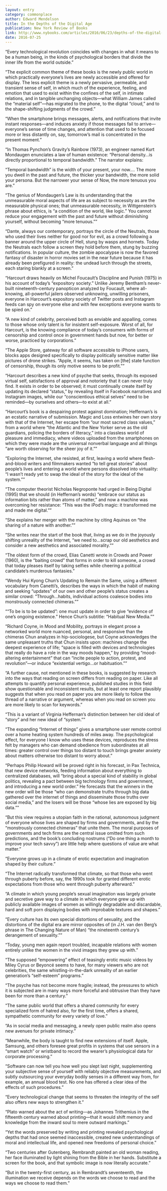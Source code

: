 ```yaml
---
layout: entry
category: commonplace
author: Edward Mendelson
title: In the Depths of the Digital Age
publication: New York Review of Books
link: http://www.nybooks.com/articles/2016/06/23/depths-of-the-digital-age/
date: 2016-07-25
---
```


“Every technological revolution coincides with changes in what it means to be a human being, in the kinds of psychological borders that divide the inner life from the world outside.”

“The explicit common theme of these books is the newly public world in which practically everyone’s lives are newly accessible and offered for display. The less explicit theme is a newly pervasive, permeable, and transient sense of self, in which much of the experience, feeling, and emotion that used to exist within the confines of the self, in intimate relations, and in tangible unchanging objects—what William James called the “material self”—has migrated to the phone, to the digital “cloud,” and to the shape-shifting judgments of the crowd.”

“When the smartphone brings messages, alerts, and notifications that invite instant responses—and induces anxiety if those messages fail to arrive—everyone’s sense of time changes, and attention that used to be focused more or less distantly on, say, tomorrow’s mail is concentrated in the present moment.”

“In Thomas Pynchon’s Gravity’s Rainbow (1973), an engineer named Kurt Mondaugen enunciates a law of human existence: “Personal density…is directly proportional to temporal bandwidth.” The narrator explains:

“Temporal bandwidth” is the width of your present, your now…. The more you dwell in the past and future, the thicker your bandwidth, the more solid your persona. But the narrower your sense of Now, the more tenuous you are.”

“The genius of Mondaugen’s Law is its understanding that the unmeasurable moral aspects of life are as subject to necessity as are the measurable physical ones; that unmeasurable necessity, in Wittgenstein’s phrase about ethics, is “a condition of the world, like logic.” You cannot reduce your engagement with the past and future without diminishing yourself, without becoming “more tenuous.””

“Dante, always our contemporary, portrays the circle of the Neutrals, those who used their lives neither for good nor for evil, as a crowd following a banner around the upper circle of Hell, stung by wasps and hornets. Today the Neutrals each follow a screen they hold before them, stung by buzzing notifications. In popular culture, the zombie apocalypse is now the favored fantasy of disaster in horror movies set in the near future because it has already been prefigured in reality: the undead lurch through the streets, each staring blankly at a screen.”

“Harcourt draws heavily on Michel Foucault’s Discipline and Punish (1975) in his account of today’s “expository society.” Unlike Jeremy Bentham’s never-built nineteenth-century panopticon analyzed by Foucault, where all-knowing, all-powerful jailers observed unknowing, unwilling prisoners, everyone in Harcourt’s expository society of Twitter posts and Instagram feeds can spy on everyone else and with few exceptions everyone wants to be spied on.”

“A new kind of celebrity, perceived both as enviable and appalling, comes to those whose only talent is for insistent self-exposure. Worst of all, for Harcourt, is the knowing compliance of today’s consumers with forms of censorship and control once in government hands but now, for better or worse, practiced by corporations.”

“The Apple Store, gateway for all software accessible to iPhone users, blocks apps designed specifically to display politically sensitive matter like pictures of drone strikes. “Apple, it seems, has taken on [the] state function of censorship, though its only motive seems to be profit.””

“Harcourt describes a new kind of psyche that seeks, through its exposed virtual self, satisfactions of approval and notoriety that it can never truly find. It exists in order to be observed; it must continually create itself by updating its declared “status,” by revealing itself in Facebook narratives and Instagram images, while our “conscientious ethical selves” need to be reminded—by ourselves and others—to exist at all.”

“Harcourt’s book is a despairing protest against domination; Heffernan’s is an ecstatic narrative of submission. Magic and Loss entwines her own story with that of the Internet, her escape from “our most sacred class values,” from a world where “the Atlantic and the New Yorker serve as the old guardians, policing the borders of literacy,” into a classless world of pleasure and immediacy, where videos uploaded from the smartphones on which they were made are the universal nonverbal language and all things “are worth observing for the sheer joy of it.””

“Exploring the Internet, she resisted, at first, leaving a world where flesh-and-blood writers and filmmakers wanted “to tell great stories” about people’s lives and entering a world where persons dissolved into virtuality: “I wasn’t ready yet to swap the ideal of the story for the ideal of the system.””

“The computer theorist Nicholas Negroponte had urged in Being Digital (1995) that we should (in Heffernan’s words) “embrace our status as information bits rather than atoms of matter,” and now a machine was overcoming her resistance: “This was the iPod’s magic: it transformed me and made me digital.””

“She explains her merger with the machine by citing Aquinas on “the sharing of a nature with another.””

“She writes near the start of the book that, living as we do in the joyously shifting unreality of the Internet, “we need to…scrap our old aesthetics and consider a new aesthetics and associated morality.””

“The oldest form of the crowd, Elias Canetti wrote in Crowds and Power (1960), is the “baiting crowd” that forms in order to kill someone, a crowd that today pleases itself by taking selfies while cheering a political candidate’s murderous fantasies.”

“Wendy Hui Kyong Chun’s Updating to Remain the Same, using a different vocabulary from Canetti’s, describes the ways in which the habit of making and seeking “updates” of our own and other people’s status creates a similar crowd: “Through…habits, individual actions coalesce bodies into monstrously connected chimeras.””

““To be is to be updated”: one must update in order to give “evidence of one’s ongoing existence.” Hence Chun’s subtitle: “Habitual New Media.””

“Richard Coyne, in Mood and Mobility, portrays in elegant prose a networked world more nuanced, personal, and responsive than the chimeras Chun analyzes in hip-sociologese, but Coyne acknowledges the same unpleasant truths that Chun insists upon: machines change the deepest experience of life; “space is filled with devices and technologies that really do have a role in the way moods happen,” by providing “mood-altering entertainment” that can “incite people to action, protest, and revolution”—or induce “existential vertigo…or habituation.””

“A further cause, not mentioned in these books, is suggested by research into the ways that reading on screen differs from reading on paper. Like all attempts to quantify personal experience, published studies in this field show questionable and inconsistent results, but at least one report plausibly suggests that when you read on paper you are more likely to follow the thread of a narrative or argument, whereas when you read on screen you are more likely to scan for keywords.”

“This is a variant of Virginia Heffernan’s distinction between her old ideal of “story” and her new ideal of “system.””

“The expanding “Internet of things” gives a smartphone user remote control over a home heating system hundreds of miles away. The psychological effect, for everyone I know who uses these devices, reproduces the stress felt by managers who can demand obedience from subordinates at all times: greater control over things too distant to touch brings greater anxiety about matters otherwise too distant to worry about.”

“Perhaps Philip Howard will be proved right in his forecast, in Pax Technica, that new device networks, feeding information about everything to centralized databases, will “bring about a special kind of stability in global politics, revealing a pact between big technology firms and government, and introducing a new world order.” He forecasts that the winners in the new order will be those “who can demonstrate truths through big data gathered over the internet of things and disseminate those truths over social media,” and the losers will be those “whose lies are exposed by big data.””

“But this view requires a utopian faith in the rational, autonomous judgment of everyone whose lives are shaped by firms and governments, and by the “monstrously connected chimeras” that unite them. The moral purposes of governments and tech firms are the central issue omitted from such predictions, and the book’s concluding nostrums (“Do one thing a month to improve your tech savvy”) are little help where questions of value are what matter.”

“Everyone grows up in a climate of erotic expectation and imagination shaped by their culture.”

“The Internet radically transformed that climate, so that those who went through puberty before, say, the 1990s took for granted different erotic expectations from those who went through puberty afterward.”

“A climate in which young people’s sexual imagination was largely private and secretive gave way to a climate in which everyone grew up with publicly available images of women as willingly degradable and discardable, hard and soft porn displaying bodies with improbable textures and shapes.”

“Every culture has its own special distortions of sexuality, and the distortions of the digital era are mirror opposites of (in J.H. van den Berg’s phrase in The Changing Nature of Man) “the nineteenth century’s derangement of sexuality.””

“Today, young men again report troubled, incapable relations with women entirely unlike the women in the vivid images they grew up with.”

“The supposed “empowering” effect of teasingly erotic music videos by Miley Cyrus or Beyoncé seems to have, for many viewers who are not celebrities, the same whistling-in-the-dark unreality of an earlier generation’s “self-esteem” programs.”

“The psyche has not become more fragile; instead, the pressures to which it is subjected are in many ways more forceful and obtrusive than they have been for more than a century.”

“The same public world that offers a shared community for every specialized form of hatred also, for the first time, offers a shared, sympathetic community for every variety of love.”

“As in social media and messaging, a newly open public realm also opens new avenues for private intimacy.”

“Meanwhile, the body is taught to find new extensions of itself. Apple, Samsung, and others foresee great profits in systems that use sensors in a “smart watch” or wristband to record the wearer’s physiological data for corporate processing.”

“Software can now tell you how well you slept last night, supplementing your subjective sense of yourself with reliably objective measurements, and subtly outsourcing your everyday bodily senses in a different way from, for example, an annual blood test. No one has offered a clear idea of the effects of such procedures.”

“Every technological change that seems to threaten the integrity of the self also offers new ways to strengthen it.”

“Plato warned about the act of writing—as Johannes Trithemius in the fifteenth century warned about printing—that it would shift memory and knowledge from the inward soul to mere outward markings.”

“Yet the words preserved by writing and printing revealed psychological depths that had once seemed inaccessible, created new understandings of moral and intellectual life, and opened new freedoms of personal choice.”

“Two centuries after Gutenberg, Rembrandt painted an old woman reading, her face illuminated by light shining from the Bible in her hands. Substitute a screen for the book, and that symbolic image is now literally accurate.”

“But in the twenty-first century, as in Rembrandt’s seventeenth, the illumination we receive depends on the words we choose to read and the ways we choose to read them.”
